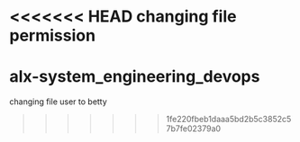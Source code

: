 <<<<<<< HEAD
changing file permission
=======
# alx-system_engineering_devops
changing file user to betty
>>>>>>> 1fe220fbeb1daaa5bd2b5c3852c57b7fe02379a0
